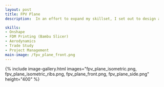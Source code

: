 ```yaml
---
layout: post
title: FPV Plane
description:  In an effort to expand my skillset, I set out to design an inexpensive FPV plane inspired by the Youtube chanels AerostuffFPV and "xperimental Airlines. The plane is a v-tail tractor configuration with the purpose of slow, efficient cruising with the capability to carry a small payload. I am activley working on this project as of 7/21/25, and the CAD images below show my first revision design, which focuses on the overall plane structure and major components. My plans for Rev 2 are to tweak the nose cone and ailerons and start to integrate all of the flight electronics and FPV system.

skills: 
- Onshape
- FDM Printing (Bambu Slicer)
- Aerodynamics
- Trade Study
- Project Management
main-image: /fpv_plane_front.png
---
```

{% include image-gallery.html images="fpv_plane_isometric.png, fpv_plane_isometric_ribs.png, fpv_plane_front.png, fpv_plane_side.png" height="400" %}
